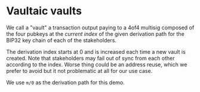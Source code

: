 # Vaultaic vaults

We call a "vault" a transaction output paying to a 4of4 multisig composed of the four
pubkeys at the *current index* of the given derivation path for the BIP32 key chain of each
of the stakeholders.

The derivation index starts at 0 and is increased each time a new vault is created. Note
that stakeholders may fail out of sync from each other according to the index. Worse thing
could be an address reuse, which we prefer to avoid but it not problematic at all for our
use case.

We use `m/0` as the derivation path for this demo.

